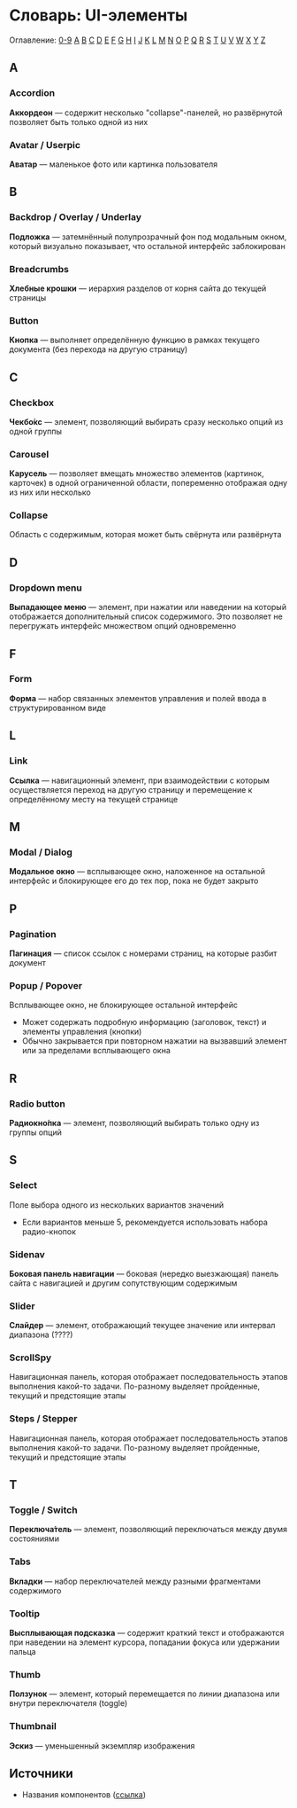 # Словарь: UI-элементы

Оглавление: [0-9](#0-9) [A](#a) [B](#b) [C](#c) [D](#d) [E](#e) [F](#f) [G](#g) [H](#h) [I](#i) [J](#j) [K](#k) [L](#l) [M](#m) [N](#n) [O](#o) [P](#p) [Q](#q) [R](#r) [S](#s) [T](#t) [U](#u) [V](#v) [W](#w) [X](#x) [Y](#y) [Z](#y)


## A

### Accordion
**Аккордеон** — содержит несколько "collapse"-панелей, но развёрнутой позволяет быть только одной из них

### Avatar / Userpic
**Аватар** — маленькое фото или картинка пользователя


## B

### Backdrop / Overlay / Underlay
**Подложка** — затемнённый полупрозрачный фон под модальным окном, который визуально показывает, что остальной интерфейс заблокирован

### Breadcrumbs
**Хлебные крошки** — иерархия разделов от корня сайта до текущей страницы

### Button
**Кнопка** — выполняет определённую функцию в рамках текущего документа (без перехода на другую страницу)


## C

### Checkbox
**Чекбо́кс** — элемент, позволяющий выбирать сразу несколько опций из одной группы

### Carousel
**Карусель** — позволяет вмещать множество элементов (картинок, карточек) в одной ограниченной области, попеременно отображая одну из них или несколько

### Collapse
Область с содержимым, которая может быть свёрнута или развёрнута


## D

### Dropdown menu
**Выпадающее меню** — элемент, при нажатии или наведении на который отображается дополнительный список содержимого. Это позволяет не перегружать интерфейс множеством опций одновременно


## F

### Form
**Форма** — набор связанных элементов управления и полей ввода в структурированном виде


## L

### Link
**Ссылка** — навигационный элемент, при взаимодействии с которым осуществляется переход на другую страницу и перемещение к определённому месту на текущей странице


## M

### Modal / Dialog
**Модальное окно** — всплывающее окно, наложенное на остальной интерфейс и блокирующее его до тех пор, пока не будет закрыто

## P

### Pagination
**Пагинация** — список ссылок с номерами страниц, на которые разбит документ

### Popup / Popover
Всплывающее окно, не блокирующее остальной интерфейс
- Может содержать подробную информацию (заголовок, текст) и элементы управления (кнопки)
- Обычно закрывается при повторном нажатии на вызвавший элемент или за пределами всплывающего окна

## R

### Radio button
**Радиокно́пка** — элемент, позволяющий выбирать только одну из группы опций

## S

### Select
Поле выбора одного из нескольких вариантов значений
- Если вариантов меньше 5, рекомендуется использовать набора радио-кнопок

### Sidenav
**Боковая панель навигации** — боковая (нередко выезжающая) панель сайта с навигацией и другим сопутствующим содержимым

### Slider
**Слайдер** — элемент, отображающий текущее значение или интервал диапазона (????)

### ScrollSpy
Навигационная панель, которая отображает последовательность этапов выполнения какой-то задачи. По-разному выделяет пройденные, текущий и предстоящие этапы

### Steps / Stepper
Навигационная панель, которая отображает последовательность этапов выполнения какой-то задачи. По-разному выделяет пройденные, текущий и предстоящие этапы


## T

### Toggle / Switch
**Переключа́тель** — элемент, позволяющий переключаться между двумя состояниями

### Tabs
**Вкладки** — набор переключателей между разными фрагментами содержимого

### Tooltip
**Высплывающая подсказка** — содержит краткий текст и отображаются при наведении на элемент курсора, попадании фокуса или удержании пальца

### Thumb
**Ползунок** — элемент, который перемещается по линии диапазона или внутри переключателя (toggle)

### Thumbnail
**Эскиз** — уменьшенный экземпляр изображения


## Источники
- Названия компонентов ([ссылка](https://www.usability.gov/how-to-and-tools/methods/user-interface-elements.html))